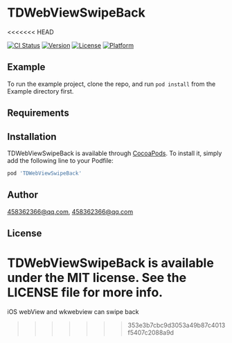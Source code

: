 # TDWebViewSwipeBack
<<<<<<< HEAD

[![CI Status](https://img.shields.io/travis/458362366@qq.com/TDWebViewSwipeBack.svg?style=flat)](https://travis-ci.org/458362366@qq.com/TDWebViewSwipeBack)
[![Version](https://img.shields.io/cocoapods/v/TDWebViewSwipeBack.svg?style=flat)](https://cocoapods.org/pods/TDWebViewSwipeBack)
[![License](https://img.shields.io/cocoapods/l/TDWebViewSwipeBack.svg?style=flat)](https://cocoapods.org/pods/TDWebViewSwipeBack)
[![Platform](https://img.shields.io/cocoapods/p/TDWebViewSwipeBack.svg?style=flat)](https://cocoapods.org/pods/TDWebViewSwipeBack)

## Example

To run the example project, clone the repo, and run `pod install` from the Example directory first.

## Requirements

## Installation

TDWebViewSwipeBack is available through [CocoaPods](https://cocoapods.org). To install
it, simply add the following line to your Podfile:

```ruby
pod 'TDWebViewSwipeBack'
```

## Author

458362366@qq.com, 458362366@qq.com

## License

TDWebViewSwipeBack is available under the MIT license. See the LICENSE file for more info.
=======
iOS webView and wkwebview can swipe back
>>>>>>> 353e3b7cbc9d3053a49b87c4013f5407c2088a9d

